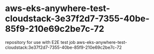 # aws-eks-anywhere-test-cloudstack-3e37f2d7-7355-40be-85f9-210e69c2be7c-72
repository for use with E2E test job aws-eks-anywhere-test-cloudstack:3e37f2d7-7355-40be-85f9-210e69c2be7c-72
